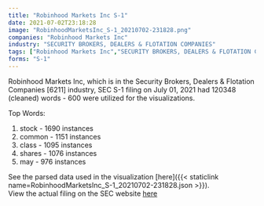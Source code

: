 ```yaml
---
title: "Robinhood Markets Inc S-1"
date: 2021-07-02T23:18:28
image: "RobinhoodMarketsInc_S-1_20210702-231828.png"
companies: "Robinhood Markets Inc"
industry: "SECURITY BROKERS, DEALERS & FLOTATION COMPANIES"
tags: ["Robinhood Markets Inc","SECURITY BROKERS, DEALERS & FLOTATION COMPANIES","07-01-2021","S-1"]
forms: "S-1"
---
```

Robinhood Markets Inc, which is in the Security Brokers, Dealers & Flotation Companies [6211] industry, SEC S-1 filing on July 01, 2021 had 120348 (cleaned) words - 600 were utilized for the visualizations.

Top Words:
1. stock - 1690 instances
2. common - 1151 instances
3. class - 1095 instances
4. shares - 1076 instances
5. may - 976 instances


See the parsed data used in the visualization [here]({{< staticlink name=RobinhoodMarketsInc_S-1_20210702-231828.json >}}).  
View the actual filing on the SEC website [here](https://www.sec.gov/Archives/edgar/data/1783879/0001628280-21-013318.txt)